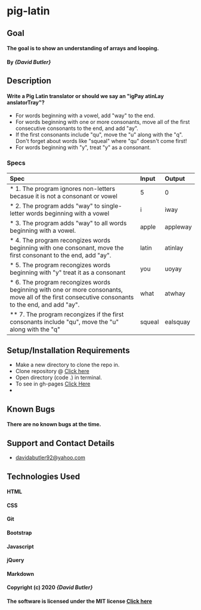 # pig-latin
## Goal 

#### The goal is to show an understanding of arrays and looping.
#### By _**{David Butler}**_

## Description
#### Write a Pig Latin translator or should we say an "igPay atinLay anslatorTray"?

* For words beginning with a vowel, add "way" to the end.
* For words beginning with one or more consonants, move all of the first consecutive consonants to the end, and add "ay".
* If the first consonants include "qu", move the "u" along with the "q". Don't forget about words like "squeal" where "qu" doesn't come first!
* For words beginning with "y", treat "y" as a consonant.

### Specs
| Spec | Input | Output |
| :-------------     | :------------- | :------------- |
| * 1. The program ignores non-letters becasue it is not a consonant or vowel  | 5 | 0 |
| * 2. The program adds "way" to single-letter words beginning with a vowel | i | iway |
| * 3. The program adds "way" to all words beginning with a vowel. | apple | appleway |
| * 4. The program recongizes words beginning with one consonant, move the first consonant to the end, add "ay". | latin | atinlay | 
| * 5. The program recongizes words beginning with "y" treat it as a consonant | you | uoyay |
| * 6. The program recongizes words beginning with one or more consonants, move all of the first consecutive consonants to the end, and add "ay". | what | atwhay |
| ** 7. The program recongizes if the first consonants include "qu", move the "u" along with the "q" | squeal | ealsquay |
  
## Setup/Installation Requirements
* Make a new directory to clone the repo in.
* Clone repository @ [Click here](https://github.com/davidabutler92/pig-latin.git)
* Open directory (code .) in terminal.
* To see in gh-pages [Click Here](https://davidabutler92.github.io/friday-project3/)  
* 

## Known Bugs 
#### There are no known bugs at the time.

## Support and Contact Details
* davidabutler92@yahoo.com

## Technologies Used 
#### HTML
#### CSS
#### Git 
#### Bootstrap
#### Javascript
#### jQuery 
#### Markdown

#### Copyright (c) 2020 **_{David Butler}_**
#### The software is licensed under the MIT license [Click here](LICENSE.md)
